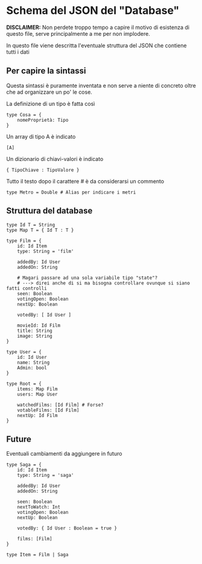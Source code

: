 # Schema del JSON del "Database"

**DISCLAIMER:** Non perdete troppo tempo a capire il motivo di esistenza di questo file, serve principalmente a me per non implodere.

In questo file viene descritta l'eventuale struttura del JSON che contiene tutti i dati

## Per capire la sintassi

Questa sintassi è puramente inventata e non serve a niente di concreto oltre che ad organizzare un po' le cose.

La definizione di un tipo è fatta così

	type Cosa = {
		nomeProprietà: Tipo
	}

Un array di tipo A è indicato

	[A]

Un dizionario di chiavi-valori è indicato

	{ TipoChiave : TipoValore }

Tutto il testo dopo il carattere # è da considerarsi un commento

	type Metro = Double # Alias per indicare i metri

## Struttura del database

	type Id T = String
	type Map T = { Id T : T }

	type Film = {
		id: Id Item
		type: String = 'film'

		addedBy: Id User
		addedOn: String
		
		# Magari passare ad una sola variabile tipo "state"?
		# ---> direi anche di si ma bisogna controllare ovunque si siano fatti controlli
		seen: Boolean
		votingOpen: Boolean
		nextUp: Boolean
		
		votedBy: [ Id User ]
		
		movieId: Id Film
		title: String
		image: String
	}

	type User = {
		id: Id User
		name: String
		Admin: bool
	}

	type Root = {
		items: Map Film
		users: Map User
		
		watchedFilms: [Id Film] # Forse?
		votableFilms: [Id Film]
		nextUp: Id Film
	}

## Future

Eventuali cambiamenti da aggiungere in futuro
	
	type Saga = {
		id: Id Item
		type: String = 'saga'
		
		addedBy: Id User
		addedOn: String
		
		seen: Boolean
		nextToWatch: Int
		votingOpen: Boolean
		nextUp: Boolean

		votedBy: { Id User : Boolean = true }

		films: [Film]
	}

	type Item = Film | Saga